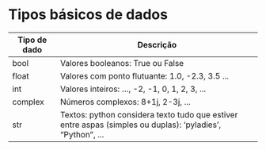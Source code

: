# Tipos básicos de dados

|Tipo de dado |Descrição
|--|--
|bool |Valores booleanos: True ou False
|float |Valores com ponto flutuante: 1.0, -2.3, 3.5 ...
|int |Valores inteiros: …, -2, -1, 0, 1, 2, 3, ...
|complex |Números complexos: 8+1j, 2-3j, ...
|str |Textos: python considera texto tudo que estiver entre aspas (simples ou duplas): ‘pyladies’, “Python”, ...
